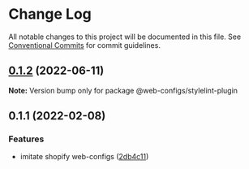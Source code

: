 # Change Log

All notable changes to this project will be documented in this file.
See [Conventional Commits](https://conventionalcommits.org) for commit guidelines.

## [0.1.2](https://github.com/thundermiracle/web-configs/compare/@web-configs/stylelint-plugin@0.1.1...@web-configs/stylelint-plugin@0.1.2) (2022-06-11)

**Note:** Version bump only for package @web-configs/stylelint-plugin





## 0.1.1 (2022-02-08)


### Features

* imitate shopify web-configs ([2db4c11](https://github.com/thundermiracle/web-configs/commit/2db4c11951096e2e9957c892682af9f1804598fe))
